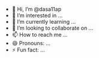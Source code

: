 - 👋 Hi, I’m @dasa11ap
- 👀 I’m interested in ...
- 🌱 I’m currently learning ...
- 💞️ I’m looking to collaborate on ...
- 📫 How to reach me ...
- 😄 Pronouns: ...
- ⚡ Fun fact: ...

<!---
dasa11ap/dasa11ap is a ✨ special ✨ repository because its `README.md` (this file) appears on your GitHub profile.
You can click the Preview link to take a look at your changes.
--->
